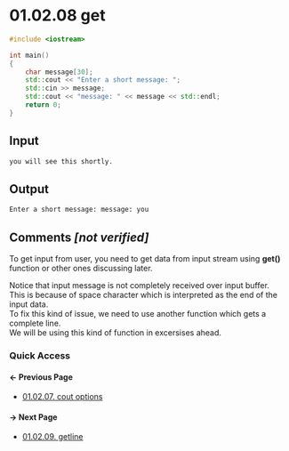 # 01.02.08 get

```cxx
#include <iostream>

int main()
{
    char message[30];
    std::cout << "Enter a short message: ";
    std::cin >> message;
    std::cout << "message: " << message << std::endl;
    return 0;
}

```

## Input

```txt
you will see this shortly.

```

## Output

```txt
Enter a short message: message: you
```

## Comments *[not verified]*

To get input from user, you need to get data from input stream using **get()** function
or other ones discussing later.

Notice that input message is not completely received over input buffer.  
This is because of space character which is interpreted as the end of the input data.  
To fix this kind of issue, we need to use another function which gets a complete line.  
We will be using this kind of function in excersises ahead.

### Quick Access

<div class="previous_page pagination">

#### &#8592; Previous Page

* [01.02.07. cout options](./../../01.the_basics/02.the_anatomy/07.cout.md)

</div>
<div class="next_page pagination">

#### &#8594; Next Page

* [01.02.09. getline](./../../01.the_basics/02.the_anatomy/09.getline.md)

</div>
